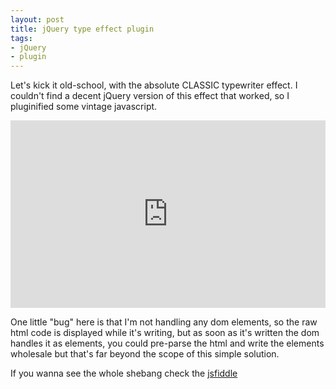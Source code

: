 ```yaml
--- 
layout: post 
title: jQuery type effect plugin 
tags:
- jQuery
- plugin
--- 
```


Let's kick it old-school, with the absolute CLASSIC typewriter effect. I couldn't 
find a decent jQuery version of this effect that worked, so I pluginified some vintage 
javascript.
 
<iframe style="width: 100%; height: 300px" src="http://jsfiddle.net/JKirchartz/JEpWV/embedded/" allowfullscreen="allowfullscreen" frameborder="0"></iframe>

One little "bug" here is that I'm not handling any dom elements, so the raw
html code is displayed while it's writing, but as soon as it's written the dom
handles it as elements, you could pre-parse the html and write the elements
wholesale but that's far beyond the scope of this simple solution.


If you wanna see the whole shebang check the [jsfiddle](http://jsfiddle.net/JKirchartz/JEpWV/)
